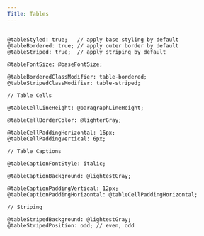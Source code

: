 ```yaml
---
Title: Tables
---
```


<pre class="language-less">
<code>
@tableStyled: true;   // apply base styling by default
@tableBordered: true; // apply outer border by default
@tableStriped: true;  // apply striping by default

@tableFontSize: @baseFontSize;

@tableBorderedClassModifier: table-bordered;
@tableStripedClassModifier: table-striped;

// Table Cells

@tableCellLineHeight: @paragraphLineHeight;

@tableCellBorderColor: @lighterGray;

@tableCellPaddingHorizontal: 16px;
@tableCellPaddingVertical: 6px;

// Table Captions

@tableCaptionFontStyle: italic;

@tableCaptionBackground: @lightestGray;

@tableCaptionPaddingVertical: 12px;
@tableCaptionPaddingHorizontal: @tableCellPaddingHorizontal;

// Striping

@tableStripedBackground: @lightestGray;
@tableStripedPosition: odd; // even, odd
</code>
</pre>
